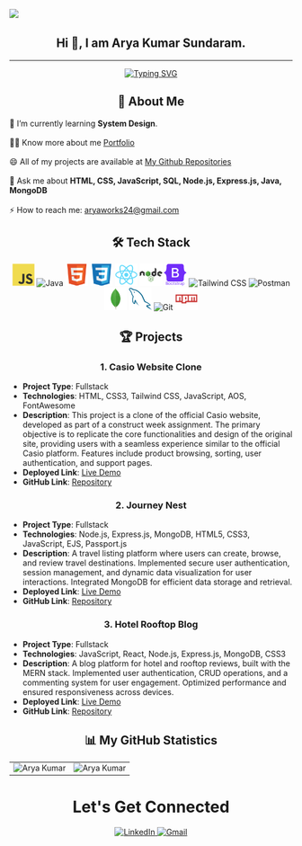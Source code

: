 ![](https://raw.githubusercontent.com/halfrost/halfrost/master/icons/header_.png)

<h2 align="center">Hi 👋, I am Arya Kumar Sundaram.</h2>

<hr>
<div align="center">
  <a align="center" href="https://git.io/typing-svg">
    <img src="https://readme-typing-svg.demolab.com?font=Fira+Code&pause=1000&width=435&lines=I+am+a+Full+Stack+Developer.💻;Interested+in+working+with+Team.;Curious+to+learn+new+things+!" alt="Typing SVG" />
  </a>
</div>

<h2 align="center">💫 About Me </h2>

🌱 I’m currently learning **System Design**.
<br><br>
👨‍💻 Know more about me <a href="https://aryaportfolio-nine.vercel.app/">Portfolio</a>
<br><br>
😄 All of my projects are available at <a href="https://github.com/AryaKS01?tab=repositories">My Github Repositories</a>
<br><br>
💬 Ask me about **HTML, CSS, JavaScript, SQL, Node.js, Express.js, Java, MongoDB**
<br><br>
⚡ How to reach me: aryaworks24@gmail.com

<h2 align="center">🛠️ Tech Stack</h2>

<p align="center">
  <img src="https://raw.githubusercontent.com/devicons/devicon/master/icons/javascript/javascript-original.svg" alt="JavaScript" width="40" height="40"/>
  <img src="https://www.vectorlogo.zone/logos/java/java-horizontal.svg" alt="Java" width="40" height="40"/>
  <img src="https://raw.githubusercontent.com/devicons/devicon/master/icons/html5/html5-original.svg" alt="HTML5" width="40" height="40"/>
  <img src="https://raw.githubusercontent.com/devicons/devicon/master/icons/css3/css3-original.svg" alt="CSS3" width="40" height="40"/>
  <img src="https://raw.githubusercontent.com/devicons/devicon/master/icons/react/react-original.svg" alt="React" width="40" height="40"/>
  <img src="https://raw.githubusercontent.com/devicons/devicon/master/icons/nodejs/nodejs-original-wordmark.svg" alt="Node.js" width="40" height="40"/>
  <img src="https://raw.githubusercontent.com/devicons/devicon/master/icons/bootstrap/bootstrap-plain-wordmark.svg" alt="Bootstrap" width="40" height="40"/>
  <img src="https://www.vectorlogo.zone/logos/tailwindcss/tailwindcss-icon.svg" alt="Tailwind CSS" width="40" height="40"/>
  <img src="https://www.vectorlogo.zone/logos/getpostman/getpostman-icon.svg" alt="Postman" width="40" height="40"/>
  <img src="https://raw.githubusercontent.com/devicons/devicon/master/icons/mongodb/mongodb-original.svg" alt="MongoDB" width="40" height="40"/>
  <img src="https://raw.githubusercontent.com/devicons/devicon/master/icons/mysql/mysql-original.svg" alt="MySQL" width="40" height="40"/>
  <img src="https://www.vectorlogo.zone/logos/git-scm/git-scm-icon.svg" alt="Git" width="40" height="40"/>
  <img src="https://raw.githubusercontent.com/devicons/devicon/master/icons/npm/npm-original-wordmark.svg" alt="npm" width="40" height="40"/>
</p>

<h2 align="center">🏆 Projects</h2>

<h3 align="center">1. Casio Website Clone</h3>

- **Project Type**: Fullstack  
- **Technologies**: HTML, CSS3, Tailwind CSS, JavaScript, AOS, FontAwesome  
- **Description**: This project is a clone of the official Casio website, developed as part of a construct week assignment. The primary objective is to replicate the core functionalities and design of the original site, providing users with a seamless experience similar to the official Casio platform. Features include product browsing, sorting, user authentication, and support pages.  
- **Deployed Link**: [Live Demo](https://beamish-swan-e2cb71.netlify.app/)  
- **GitHub Link**: [Repository](https://github.com/AryaKS01/Construct_Week_Casio_Website?tab=readme-ov-file)  

<h3 align="center">2. Journey Nest</h3>

- **Project Type**: Fullstack  
- **Technologies**: Node.js, Express.js, MongoDB, HTML5, CSS3, JavaScript, EJS, Passport.js  
- **Description**: A travel listing platform where users can create, browse, and review travel destinations. Implemented secure user authentication, session management, and dynamic data visualization for user interactions. Integrated MongoDB for efficient data storage and retrieval.  
- **Deployed Link**: [Live Demo](https://journeynest.onrender.com/listings)  
- **GitHub Link**: [Repository](https://github.com/AryaKS01/journey-nest/tree/main)  

<h3 align="center">3. Hotel Rooftop Blog</h3>

- **Project Type**: Fullstack  
- **Technologies**: JavaScript, React, Node.js, Express.js, MongoDB, CSS3  
- **Description**: A blog platform for hotel and rooftop reviews, built with the MERN stack. Implemented user authentication, CRUD operations, and a commenting system for user engagement. Optimized performance and ensured responsiveness across devices.  
- **Deployed Link**: [Live Demo](https://hotels-rooftop-blog-frontend.vercel.app/)  
- **GitHub Link**: [Repository](https://github.com/AryaKS01/Hotel_Rooftop_Blog)  

<h2 align="center">📊 My GitHub Statistics</h2>

<div align="center">
  <table>
    <tr>
      <td>
        <img src="https://github-readme-stats.vercel.app/api?username=AryaKS01&include_all_commits=true&count_private=true&show_icons=true&line_height=20&title_color=7A7ADB&icon_color=2234AE&text_color=D3D3D3&bg_color=0,000000,130F40" alt="Arya Kumar" />
      </td>
      <td>
        <img src="https://github-readme-stats.vercel.app/api/top-langs?username=AryaKS01&show_icons=true&locale=en&layout=compact&title_color=7A7ADB&icon_color=2234AE&text_color=D3D3D3&bg_color=0,000000,130F40" alt="Arya Kumar" />
      </td>
    </tr>
  </table>
</div>

<h1 align="center">Let's Get Connected</h1>

<div align="center">
  <a href="https://www.linkedin.com/in/arya-kumar-sundaram-888263320" target="_blank">
    <img alt="LinkedIn" src="https://img.shields.io/badge/linkedin%20-%230077B5.svg?&style=for-the-badge&logo=linkedin&logoColor=white" />
  </a>
  <a href="mailto:aryaworks24@gmail.com">
    <img alt="Gmail" src="https://img.shields.io/badge/Gmail-D14836?style=for-the-badge&logo=gmail&logoColor=white" />
  </a>
</div>
